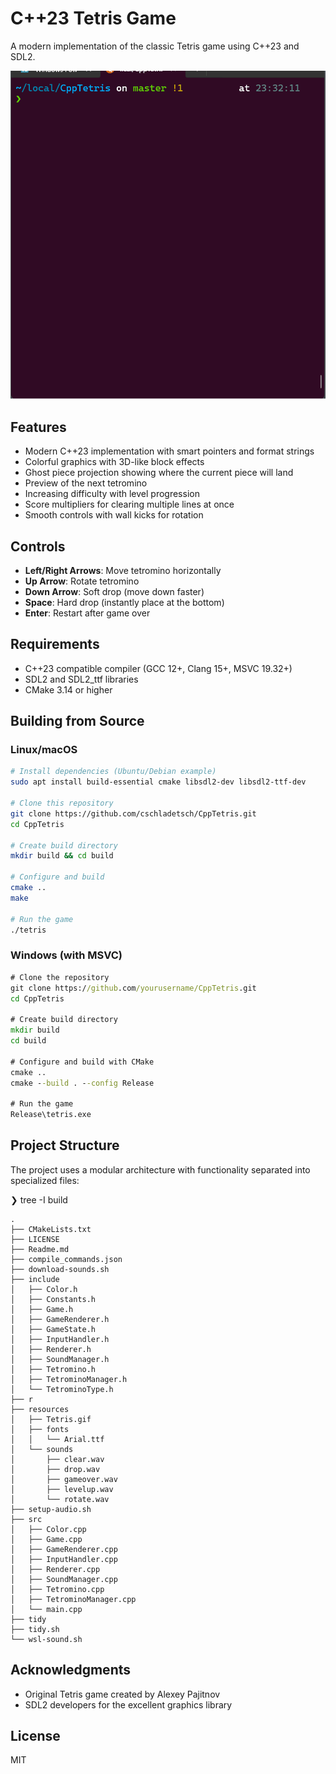# C++23 Tetris Game

A modern implementation of the classic Tetris game using C++23 and SDL2.

![Tetris Screenshot](resources/Tetris.gif)

## Features

- Modern C++23 implementation with smart pointers and format strings
- Colorful graphics with 3D-like block effects
- Ghost piece projection showing where the current piece will land
- Preview of the next tetromino
- Increasing difficulty with level progression
- Score multipliers for clearing multiple lines at once
- Smooth controls with wall kicks for rotation

## Controls

- **Left/Right Arrows**: Move tetromino horizontally
- **Up Arrow**: Rotate tetromino
- **Down Arrow**: Soft drop (move down faster)
- **Space**: Hard drop (instantly place at the bottom)
- **Enter**: Restart after game over

## Requirements

- C++23 compatible compiler (GCC 12+, Clang 15+, MSVC 19.32+)
- SDL2 and SDL2\_ttf libraries
- CMake 3.14 or higher

## Building from Source

### Linux/macOS

```bash
# Install dependencies (Ubuntu/Debian example)
sudo apt install build-essential cmake libsdl2-dev libsdl2-ttf-dev

# Clone this repository
git clone https://github.com/cschladetsch/CppTetris.git
cd CppTetris

# Create build directory
mkdir build && cd build

# Configure and build
cmake ..
make

# Run the game
./tetris
```

### Windows (with MSVC)

```cmd
# Clone the repository
git clone https://github.com/yourusername/CppTetris.git
cd CppTetris

# Create build directory
mkdir build
cd build

# Configure and build with CMake
cmake ..
cmake --build . --config Release

# Run the game
Release\tetris.exe
```

## Project Structure

The project uses a modular architecture with functionality separated into specialized files:

❯ tree -I build
```
.
├── CMakeLists.txt
├── LICENSE
├── Readme.md
├── compile_commands.json
├── download-sounds.sh
├── include
│   ├── Color.h
│   ├── Constants.h
│   ├── Game.h
│   ├── GameRenderer.h
│   ├── GameState.h
│   ├── InputHandler.h
│   ├── Renderer.h
│   ├── SoundManager.h
│   ├── Tetromino.h
│   ├── TetrominoManager.h
│   └── TetrominoType.h
├── r
├── resources
│   ├── Tetris.gif
│   ├── fonts
│   │   └── Arial.ttf
│   └── sounds
│       ├── clear.wav
│       ├── drop.wav
│       ├── gameover.wav
│       ├── levelup.wav
│       └── rotate.wav
├── setup-audio.sh
├── src
│   ├── Color.cpp
│   ├── Game.cpp
│   ├── GameRenderer.cpp
│   ├── InputHandler.cpp
│   ├── Renderer.cpp
│   ├── SoundManager.cpp
│   ├── Tetromino.cpp
│   ├── TetrominoManager.cpp
│   └── main.cpp
├── tidy
├── tidy.sh
└── wsl-sound.sh
```

## Acknowledgments

- Original Tetris game created by Alexey Pajitnov
- SDL2 developers for the excellent graphics library

## License

MIT

